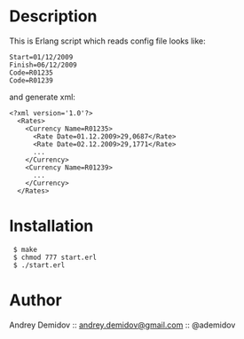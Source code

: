 # Description

This is Erlang script which reads config file looks like:

    Start=01/12/2009
    Finish=06/12/2009
    Code=R01235
    Code=R01239

and generate xml:

    <?xml version='1.0'?>
      <Rates>
        <Currency Name=R01235>
          <Rate Date=01.12.2009>29,0687</Rate>
          <Rate Date=02.12.2009>29,1771</Rate>
          ...
        </Currency>
        <Currency Name=R01239>
          ...
        </Currency>
      </Rates>

# Installation

     $ make
     $ chmod 777 start.erl
     $ ./start.erl

# Author

Andrey Demidov :: andrey.demidov@gmail.com :: @ademidov


